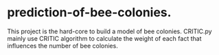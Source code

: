 # prediction-of-bee-colonies.
This project is the hard-core to build a model of bee colonies. CRITIC.py mainly use CRITIC algorithm to calculate the weight of each fact that influences the number of bee colonies.
